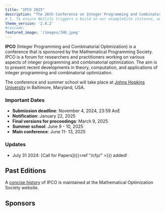 ```yaml
---
title: "IPCO 2025"
description: "The 26th Conference on Integer Programming and Combinatorial Optimization"
# 1. To ensure Netlify triggers a build on our exampleSite instance, we need to change a file in the exampleSite directory.
theme_version: '2.8.2'
#cascade:
featured_image: '/images/JHU.jpeg'
---
```

**IPCO** (Integer Programming and Combinatorial Optimization) is a conference that is sponsored by the Mathematical Programming Society. IPCO is a forum for researchers and practitioners working on various aspects of integer programming and combinatorial optimization. The aim is to present recent developments in theory, computation, and applications of integer programming and combinatorial optimization.

The conference and summer school will take place at [Johns Hopkins University](https://www.jhu.edu) in Baltimore, Maryland, USA.  

### Important Dates
- **Submission deadline**: November 4, 2024, 23:59 AoE
- **Notification**: January 22, 2025
- **Final versions for proceedings**: March 9, 2025
- **Summer school**: June 9 - 10, 2025
- **Main conference**: June 11- 13, 2025

### Updates
- July 31 2024: [Call for Papers]({{<ref "/cfp/" >}}) added!


## Past Editions

A [concise history](https://www.mathopt.org/?nav=ipco_history#concise) of IPCO is maintained at the Mathematical Optimization Society website. 

## Sponsors